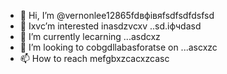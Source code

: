 - 👋 Hi, I’m @vernonlee12865fdвфівяfsdfsdfdsfsd
- 👀 Ixvc’m interested inasdzvcxv ..sd.іфчdasd
- 🌱 I’m currently lecarning ...asdcxz
- 💞️ I’m looking to cobgdllabasforatse on ...ascxzc
- 📫 How to reach mefgbxzcacxzcasc
<!---ascadczxcsda
vernonlee12865/verngdfonlee1286gfd5 cxzis a ✨ special ✨ repozxczxczxcsitory because its `README.md` (this file) appears on your GitHub profile.
You can click the Preview likjnsdfk tocvbcv take a look at your changes.
--->
